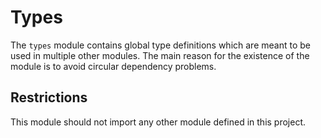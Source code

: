 # Types

The `types` module contains global type definitions which are meant to be used in multiple other modules. The main
reason for the existence of the module is to avoid circular dependency problems.

## Restrictions

This module should not import any other module defined in this project.
